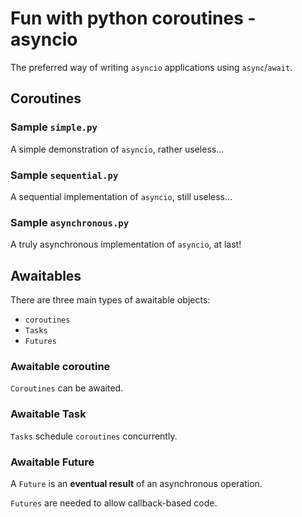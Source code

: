 # Fun with python coroutines - asyncio

The preferred way of writing `asyncio` applications using `async`/`await`.

## Coroutines

### Sample `simple.py`

A simple demonstration of `asyncio`, rather useless...

### Sample `sequential.py`

A sequential implementation of `asyncio`, still useless...

### Sample `asynchronous.py`

A truly asynchronous implementation of `asyncio`, at last!

## Awaitables

There are three main types of awaitable objects:

  * `coroutines`
  * `Tasks`
  * `Futures`

### Awaitable coroutine

`Coroutines` can be awaited.

### Awaitable Task

`Tasks` schedule `coroutines` concurrently.

### Awaitable Future

A `Future` is an **eventual result** of an asynchronous operation.

`Futures` are needed to allow callback-based code.
